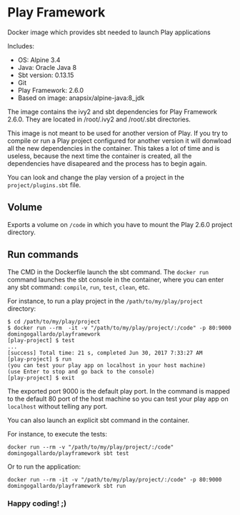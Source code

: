 # Play Framework 

Docker image which provides sbt needed to launch Play applications

Includes: 

- OS: Alpine 3.4
- Java: Oracle Java 8
- Sbt version: 0.13.15
- Git
- Play Framework: 2.6.0
- Based on image: anapsix/alpine-java:8_jdk

The image contains the ivy2 and sbt dependencies for Play Framework 2.6.0. They are located in /root/.ivy2 and /root/.sbt directories. 

This image is not meant to be used for another version of Play. If you try to compile or run a Play project configured for another version it will donwload all the new dependencies in the container. This takes a lot of time and is useless, because the next time the container is created, all the dependencies have disapeared and the process has to begin again.

You can look and change the play version of a project in the `project/plugins.sbt` file.

## Volume

Exports a volume on `/code` in which you have to mount the Play 2.6.0 project directory.


## Run commands

The CMD in the Dockerfile launch the sbt command. The `docker run` command launches the sbt console in the container, where you can enter any sbt command: `compile`, `run`, `test`, `clean`, etc.

For instance, to run a play project in the `/path/to/my/play/project` directory:

```
$ cd /path/to/my/play/project
$ docker run --rm  -it -v "/path/to/my/play/project/:/code" -p 80:9000 domingogallardo/playframework
[play-project] $ test
...
[success] Total time: 21 s, completed Jun 30, 2017 7:33:27 AM
[play-project] $ run
(you can test your play app on localhost in your host machine)
(use Enter to stop and go back to the console)
[play-project] $ exit
```

The exported port 9000 is the default play port. In the command is mapped to the default 80 port of the host machine so you can test your play app on `localhost` without telling any port.

You can also launch an explicit sbt command in the container. 

For instance, to execute the tests:

```
docker run --rm -v "/path/to/my/play/project/:/code" domingogallardo/playframework sbt test
```

Or to run the application:

```
docker run --rm -it -v "/path/to/my/play/project/:/code" -p 80:9000 domingogallardo/playframework sbt run
```


### Happy coding! ;)
